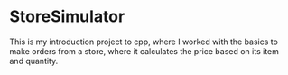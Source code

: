 # StoreSimulator
 This is my introduction project to cpp, where I worked with the basics to make orders from a store, where it calculates the price based on its item and quantity.
